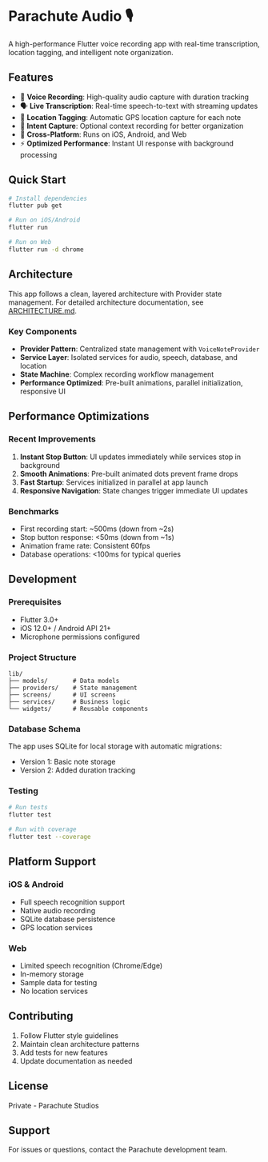 # Parachute Audio 🎙️

A high-performance Flutter voice recording app with real-time transcription, location tagging, and intelligent note organization.

## Features

- 🎤 **Voice Recording**: High-quality audio capture with duration tracking
- 🗣️ **Live Transcription**: Real-time speech-to-text with streaming updates
- 📍 **Location Tagging**: Automatic GPS location capture for each note
- 🎯 **Intent Capture**: Optional context recording for better organization
- 📱 **Cross-Platform**: Runs on iOS, Android, and Web
- ⚡ **Optimized Performance**: Instant UI response with background processing

## Quick Start

```bash
# Install dependencies
flutter pub get

# Run on iOS/Android
flutter run

# Run on Web
flutter run -d chrome
```

## Architecture

This app follows a clean, layered architecture with Provider state management. For detailed architecture documentation, see [ARCHITECTURE.md](ARCHITECTURE.md).

### Key Components
- **Provider Pattern**: Centralized state management with `VoiceNoteProvider`
- **Service Layer**: Isolated services for audio, speech, database, and location
- **State Machine**: Complex recording workflow management
- **Performance Optimized**: Pre-built animations, parallel initialization, responsive UI

## Performance Optimizations

### Recent Improvements
1. **Instant Stop Button**: UI updates immediately while services stop in background
2. **Smooth Animations**: Pre-built animated dots prevent frame drops
3. **Fast Startup**: Services initialized in parallel at app launch
4. **Responsive Navigation**: State changes trigger immediate UI updates

### Benchmarks
- First recording start: ~500ms (down from ~2s)
- Stop button response: <50ms (down from ~1s)
- Animation frame rate: Consistent 60fps
- Database operations: <100ms for typical queries

## Development

### Prerequisites
- Flutter 3.0+
- iOS 12.0+ / Android API 21+
- Microphone permissions configured

### Project Structure
```
lib/
├── models/       # Data models
├── providers/    # State management
├── screens/      # UI screens
├── services/     # Business logic
└── widgets/      # Reusable components
```

### Database Schema
The app uses SQLite for local storage with automatic migrations:
- Version 1: Basic note storage
- Version 2: Added duration tracking

### Testing
```bash
# Run tests
flutter test

# Run with coverage
flutter test --coverage
```

## Platform Support

### iOS & Android
- Full speech recognition support
- Native audio recording
- SQLite database persistence
- GPS location services

### Web
- Limited speech recognition (Chrome/Edge)
- In-memory storage
- Sample data for testing
- No location services

## Contributing

1. Follow Flutter style guidelines
2. Maintain clean architecture patterns
3. Add tests for new features
4. Update documentation as needed

## License

Private - Parachute Studios

## Support

For issues or questions, contact the Parachute development team.